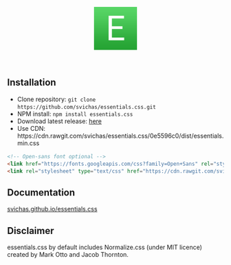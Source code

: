 <p align="center">
	<img src="essentials.png" alt="Essentials.css" width=100 height=100>
</p>

<br>

## Installation

<ul>
	<li>Clone repository: <code>git clone https://github.com/svichas/essentials.css.git</code></li>
	<li>NPM install: <code>npm install essentials.css</code></li>
	<li>Download latest release: <a href="https://github.com/svichas/essentials.css/releases">here</a></li>
	<li>Use CDN: https://cdn.rawgit.com/svichas/essentials.css/0e5596c0/dist/essentials.min.css</li>
</ul>

```html
<!-- Open-sans font optional -->
<link href="https://fonts.googleapis.com/css?family=Open+Sans" rel="stylesheet">
<link rel="stylesheet" type="text/css" href="https://cdn.rawgit.com/svichas/essentials.css/0e5596c0/dist/essentials.min.css">
```


## Documentation

<a href="https://svichas.github.io/essentials.css/">svichas.github.io/essentials.css</a>


## Disclaimer

<p>
	essentials.css by default includes Normalize.css (under MIT licence) created by Mark Otto and Jacob Thornton.
</p>